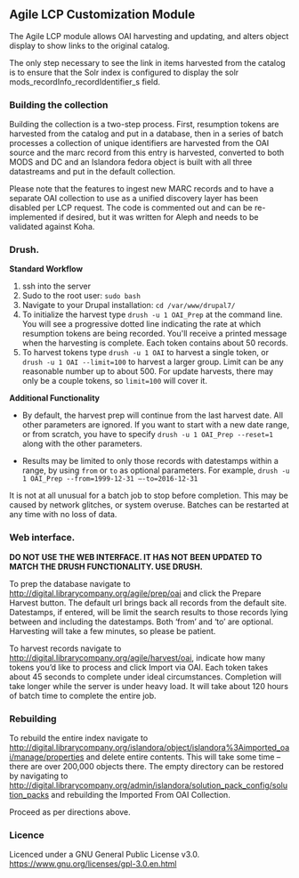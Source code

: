 ## Agile LCP Customization Module

The Agile LCP module allows OAI harvesting and updating, and alters object display to show links to the original catalog.

The only step necessary to see the link in items harvested from the catalog is to ensure that the Solr index is configured to display the solr mods_recordInfo_recordIdentifier_s field.

### Building the collection
Building the collection is a two-step process.  First, resumption tokens are harvested from the catalog and put in a database, then in a series of batch processes a collection of unique identifiers are harvested from the OAI source and the marc record from this entry is harvested, converted to both MODS and DC and an Islandora fedora object is built with all three datastreams and put in the default collection.  

Please note that the features to ingest new MARC records and to have a separate OAI collection to use as a unified discovery layer has been disabled per LCP request. The code is commented out and can be re-implemented if desired, but it was written for Aleph and needs to be validated against Koha.

### Drush.
**Standard Workflow**

1. ssh into the server
2. Sudo to the root user: `sudo bash`
3. Navigate to your Drupal installation: `cd /var/www/drupal7/`
4. To initialize the harvest type `drush -u 1 OAI_Prep` at the command line.  You will see a progressive dotted line indicating the rate at which resumption tokens are being recorded.  You'll receive a printed message when the harvesting is complete. Each token contains about 50 records.
5. To harvest tokens type `drush -u 1 OAI` to harvest a single token, or `drush -u 1 OAI --limit=100` to harvest a larger group. Limit can be any reasonable number up to about 500. For update harvests, there may only be a couple tokens, so `limit=100` will cover it.

**Additional Functionality**

* By default, the harvest prep will continue from the last harvest date. All other parameters are ignored. If you want to start with a new date range, or from scratch, you have to specify `drush -u 1 OAI_Prep --reset=1` along with the other parameters.

* Results may be limited to only those records with datestamps within a range, by using `from` or `to` as optional parameters. For example, `drush -u 1 OAI_Prep --from=1999-12-31 –-to=2016-12-31`

It is not at all unusual for a batch job to stop before completion.  This may be caused by network glitches, or system overuse.  Batches can be restarted at any time with no loss of data.

### Web interface.
**DO NOT USE THE WEB INTERFACE. IT HAS NOT BEEN UPDATED TO MATCH THE DRUSH FUNCTIONALITY. USE DRUSH.**

To prep the database navigate to http://digital.librarycompany.org/agile/prep/oai and click the Prepare Harvest button.  The default url brings back all records from the default site.  Datestamps, if entered, will be limit the search results to those records lying between and including the datestamps. Both ‘from’ and ‘to’ are optional.  Harvesting will take a few minutes, so please be patient.

To harvest records navigate to http://digital.librarycompany.org/agile/harvest/oai, indicate how many tokens you’d like to process and click Import via OAI.  Each token takes about 45 seconds to complete under ideal circumstances.  Completion will take longer while the server is under heavy load.  It will take about 120 hours of batch time to complete the entire job.

### Rebuilding
To rebuild the entire index navigate to http://digital.librarycompany.org/islandora/object/islandora%3Aimported_oai/manage/properties and delete entire contents.  This will take some time – there are over 200,000 objects there.  The empty directory can be restored by navigating to http://digital.librarycompany.org/admin/islandora/solution_pack_config/solution_packs and rebuilding the Imported From OAI Collection.

Proceed as per directions above.

### Licence
Licenced under a GNU General Public License v3.0. 
https://www.gnu.org/licenses/gpl-3.0.en.html
